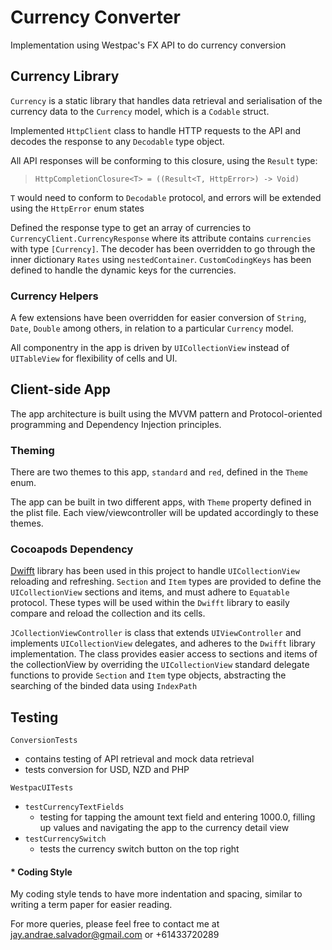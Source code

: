 # Currency Converter

Implementation using Westpac's FX API to do currency conversion

## Currency Library

`Currency` is a static library that handles data retrieval and serialisation of the currency data to the `Currency` model, which is a `Codable` struct.

Implemented `HttpClient` class to handle HTTP requests to the API and decodes the response to any `Decodable` type object.

All API responses will be conforming to this closure, using the `Result` type:
>  `HttpCompletionClosure<T> = ((Result<T, HttpError>) -> Void)`

`T` would need to conform to `Decodable` protocol, and errors will be extended using the `HttpError` enum states

Defined the response type to get an array of currencies to `CurrencyClient.CurrencyResponse` where its attribute contains `currencies` with type `[Currency]`. The decoder has been overridden to go through the inner dictionary `Rates` using `nestedContainer`. `CustomCodingKeys` has been defined to handle the dynamic keys for the currencies.

### Currency Helpers

A few extensions have been overridden for easier conversion of `String`, `Date`, `Double` among others, in relation to a particular `Currency` model.

All componentry in the app is driven by `UICollectionView` instead of `UITableView` for flexibility of cells and UI.

## Client-side App

The app architecture is built using the MVVM pattern and Protocol-oriented programming and Dependency Injection principles.

### Theming

There are two themes to this app, `standard` and `red`, defined in the `Theme` enum. 

The app can be built in two different apps, with `Theme` property defined in the plist file. Each view/viewcontroller will be updated accordingly to these themes. 

### Cocoapods Dependency

[Dwifft](https://github.com/jflinter/Dwifft) library has been used in this project to handle `UICollectionView` reloading and refreshing. `Section` and `Item` types are provided to define the `UICollectionView` sections and items, and must adhere to `Equatable` protocol. These types will be used within the `Dwifft` library to easily compare and reload the collection and its cells.

`JCollectionViewController` is class that extends `UIViewController` and implements `UICollectionView` delegates, and adheres to the `Dwifft` library implementation. The class provides easier access to sections and items of the collectionView by overriding the `UICollectionView` standard delegate functions to provide `Section` and `Item` type objects, abstracting the searching of the binded data using `IndexPath`

## Testing

`ConversionTests`
- contains testing of API retrieval and mock data retrieval
- tests conversion for USD, NZD and PHP

`WestpacUITests`
- `testCurrencyTextFields`
  - testing for tapping the amount text field and entering 1000.0, filling up values and navigating the app to the currency detail view
- `testCurrencySwitch`
  - tests the currency switch button on the top right


#### * Coding Style

My coding style tends to have more indentation and spacing, similar to writing a term paper for easier reading.

For more queries, please feel free to contact me at jay.andrae.salvador@gmail.com or +61433720289
